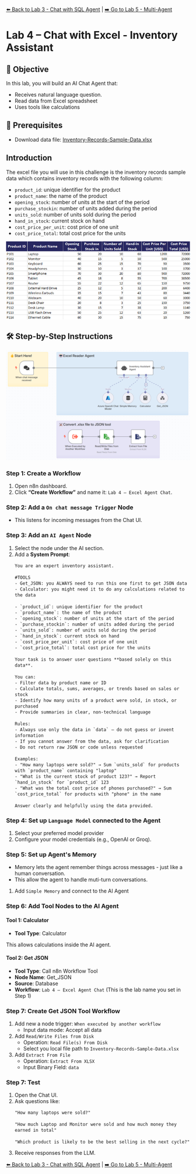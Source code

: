 [⬅️ Back to Lab 3 - Chat with SQL Agent](./Lab%203%20-%20Chat%20with%20SQL%20Agent.md) | [➡️ Go to Lab 5 - Multi-Agent](./Lab%205%20-%20Multi-Agent.md)

# Lab 4 – Chat with Excel - Inventory Assistant

## 🎯 Objective
In this lab, you will build an AI Chat Agent that:
- Receives natural language question.
- Read data from Excel spreadsheet
- Uses tools like calculations

## 🔧 Prerequisites
- Download data file: [Inventory-Records-Sample-Data.xlsx](/data/Inventory-Records-Sample-Data.xlsx)

## Introduction
The excel file you will use in this challenge is the inventory records sample data which contains inventory records with the following column:
- `product_id`: unique identifier for the product
- `product_name`: the name of the product
- `opening_stock`: number of units at the start of the period
- `purchase_stockin`: number of units added during the period
- `units_sold`: number of units sold during the period
- `hand_in_stock`: current stock on hand
- `cost_price_per_unit`: cost price of one unit
- `cost_price_total`: total cost price for the units

![Lab4](./img/Lab4-1.png)

## 🛠 Step-by-Step Instructions
![Lab4](./img/Lab4-2.png)

### Step 1: Create a Workflow
1. Open n8n dashboard.
2. Click **“Create Workflow”** and name it: `Lab 4 – Excel Agent Chat`.

### Step 2: Add a `On chat message Trigger` Node
- This listens for incoming messages from the Chat UI.

### Step 3: Add an `AI Agent` Node
1. Select the node under the AI section.
2. Add a **System Prompt**:
    ```
    You are an expert inventory assistant.

    #TOOLS
    - Get_JSON: you ALWAYS need to run this one first to get JSON data
    - Calculator: you might need it to do any calculations related to the data

    - `product_id`: unique identifier for the product
    - `product_name`: the name of the product
    - `opening_stock`: number of units at the start of the period
    - `purchase_stockin`: number of units added during the period
    - `units_sold`: number of units sold during the period
    - `hand_in_stock`: current stock on hand
    - `cost_price_per_unit`: cost price of one unit
    - `cost_price_total`: total cost price for the units

    Your task is to answer user questions **based solely on this data**.

    You can:
    - Filter data by product name or ID
    - Calculate totals, sums, averages, or trends based on sales or stock
    - Identify how many units of a product were sold, in stock, or purchased
    - Provide summaries in clear, non-technical language

    Rules:
    - Always use only the data in `data` — do not guess or invent information
    - If you cannot answer from the data, ask for clarification
    - Do not return raw JSON or code unless requested

    Examples:
    - "How many laptops were sold?" → Sum `units_sold` for products with `product_name` containing "laptop"
    - "What is the current stock of product 123?" → Report `hand_in_stock` for `product_id` 123
    - "What was the total cost price of phones purchased?" → Sum `cost_price_total` for products with "phone" in the name

    Answer clearly and helpfully using the data provided.
    ```
### Step 4: Set up `Language Model` connected to the Agent
1. Select your preferred model provider
2. Configure your model credentials (e.g., OpenAI or Groq).

### Step 5: Set up Agent's Memory
- Memory lets the agent remember things across messages - just like a human conversation.
- This allow the agent to handle muti-turn conversations.

1. Add `Simple Memory` and connect to the AI Agent

### Step 6: Add Tool Nodes to the AI Agent
#### Tool 1: Calculator
- **Tool Type**: Calculator

This allows calculations inside the AI agent.

#### Tool 2: Get JSON
- **Tool Type**: Call n8n Workflow Tool
- **Node Name**: Get_JSON
- **Source**: Database
- **Workflow**: `Lab 4 – Excel Agent Chat` (This is the lab name you set in Step 1)

### Step 7: Create Get JSON Tool Workflow
1. Add new a node trigger: `When executed by another workflow`
    - Input data mode: Accept all data
2. Add `Read/Write Files from Disk`
    - Operation: `Read File(s) From Disk`
    - Select you local file path to `Inventory-Records-Sample-Data.xlsx`
3. Add `Extract From File`
    - Operation: `Extract From XLSX`
    - Input Binary Field: `data`

### Step 7: Test
1. Open the Chat UI.
2. Ask questions like:
    ```
    "How many laptops were sold?"

    "How much Laptop and Monitor were sold and how much money they earned in total"

    "Which product is likely to be the best selling in the next cycle?"
    ```
3. Receive responses from the LLM.

[⬅️ Back to Lab 3 - Chat with SQL Agent](./Lab%203%20-%20Chat%20with%20SQL%20Agent.md) | [➡️ Go to Lab 5 - Multi-Agent](./Lab%205%20-%20Multi-Agent.md)
